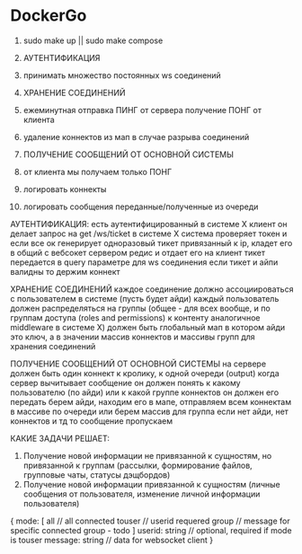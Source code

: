 # DockerGo

1. sudo make up || sudo make compose



1. АУТЕНТИФИКАЦИЯ
2. принимать множество постоянных ws соединений
3. ХРАНЕНИЕ СОЕДИНЕНИЙ
4. ежеминутная отправка ПИНГ от сервера получение ПОНГ от клиента
5. удаление коннектов из мап в случае разрыва соединений
4. ПОЛУЧЕНИЕ СООБЩЕНИЙ ОТ ОСНОВНОЙ СИСТЕМЫ
5. от клиента мы получаем только ПОНГ
6. логировать коннекты
7. логировать сообщения переданные/полученные из очереди

АУТЕНТИФИКАЦИЯ:
есть аутентифицированный в системе Х клиент
он делает запрос на get /ws/ticket в системе Х
система проверяет токен и если все ок генерирует одноразовый тикет привязанный к ip, кладет его в общий с вебсокет сервером редис и отдает его на клиент
тикет передается в query параметре для ws соединения
если тикет и айпи валидны то держим коннект

ХРАНЕНИЕ СОЕДИНЕНИЙ
каждое соединение должно ассоциироваться с пользователем в системе (пусть будет айди)
каждый пользователь должен распределяться на группы (общее - для всех вообще, и по группам доступа (roles and permissions) к контенту аналогичное middleware в системе Х)
должен быть глобальный мап в котором айди это ключ, а в значении массив коннектов и массивы групп для хранения соединений

ПОЛУЧЕНИЕ СООБЩЕНИЙ ОТ ОСНОВНОЙ СИСТЕМЫ
на сервере должен быть один коннект к кролику, к одной очереди (output)
когда сервер вычитывает сообщение он должен понять к какому пользователю (по айди) или к какой группе коннектов он должен его передать
берем айди, находим его в мапе, отправляем всем коннектам в массиве по очереди или берем массив для группа
если нет айди, нет коннектов и тд то сообщение пропускаем

КАКИЕ ЗАДАЧИ РЕШАЕТ:
1. Получение новой информации не привязанной к сущностям, но привязанной к группам (рассылки, формирование файлов, групповые чаты, статусы дэщбордов)
2. Получение новой информации привязанной к сущностям (личные сообщения от пользователя, изменение личной информации пользователя)


{
    mode: [
        all // all connected
        touser // userid requered
        group // message for specific connected group - todo
    ]
    userid: string // optional, required if mode is touser
    message: string // data for websocket client
}



